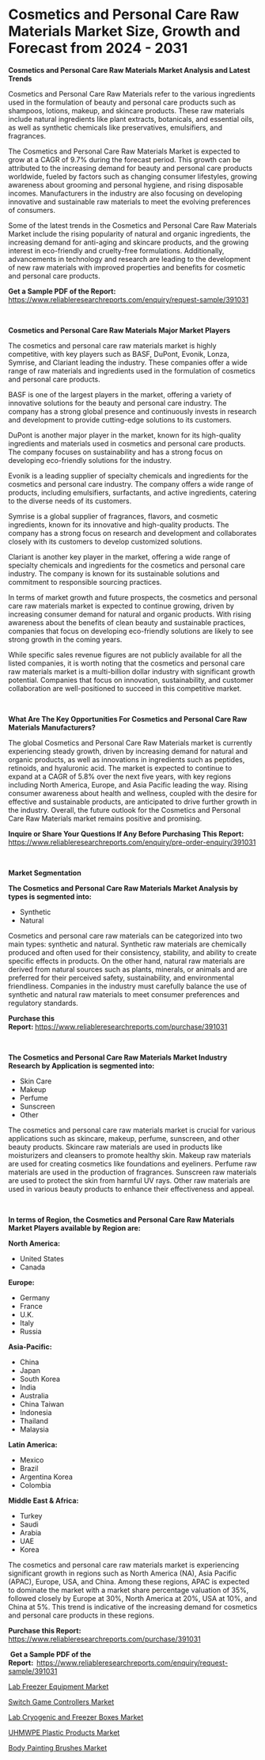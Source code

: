 <p><h1>Cosmetics and Personal Care Raw Materials Market Size, Growth and Forecast from 2024 - 2031</h1></p><p><strong>Cosmetics and Personal Care Raw Materials Market Analysis and Latest Trends</strong></p>
<p><p>Cosmetics and Personal Care Raw Materials refer to the various ingredients used in the formulation of beauty and personal care products such as shampoos, lotions, makeup, and skincare products. These raw materials include natural ingredients like plant extracts, botanicals, and essential oils, as well as synthetic chemicals like preservatives, emulsifiers, and fragrances.</p><p>The Cosmetics and Personal Care Raw Materials Market is expected to grow at a CAGR of 9.7% during the forecast period. This growth can be attributed to the increasing demand for beauty and personal care products worldwide, fueled by factors such as changing consumer lifestyles, growing awareness about grooming and personal hygiene, and rising disposable incomes. Manufacturers in the industry are also focusing on developing innovative and sustainable raw materials to meet the evolving preferences of consumers.</p><p>Some of the latest trends in the Cosmetics and Personal Care Raw Materials Market include the rising popularity of natural and organic ingredients, the increasing demand for anti-aging and skincare products, and the growing interest in eco-friendly and cruelty-free formulations. Additionally, advancements in technology and research are leading to the development of new raw materials with improved properties and benefits for cosmetic and personal care products.</p></p>
<p><strong>Get a Sample PDF of the Report:&nbsp;</strong> <a href="https://www.reliableresearchreports.com/enquiry/request-sample/391031">https://www.reliableresearchreports.com/enquiry/request-sample/391031</a></p>
<p>&nbsp;</p>
<p><strong>Cosmetics and Personal Care Raw Materials Major Market Players</strong></p>
<p><p>The cosmetics and personal care raw materials market is highly competitive, with key players such as BASF, DuPont, Evonik, Lonza, Symrise, and Clariant leading the industry. These companies offer a wide range of raw materials and ingredients used in the formulation of cosmetics and personal care products.</p><p>BASF is one of the largest players in the market, offering a variety of innovative solutions for the beauty and personal care industry. The company has a strong global presence and continuously invests in research and development to provide cutting-edge solutions to its customers.</p><p>DuPont is another major player in the market, known for its high-quality ingredients and materials used in cosmetics and personal care products. The company focuses on sustainability and has a strong focus on developing eco-friendly solutions for the industry.</p><p>Evonik is a leading supplier of specialty chemicals and ingredients for the cosmetics and personal care industry. The company offers a wide range of products, including emulsifiers, surfactants, and active ingredients, catering to the diverse needs of its customers.</p><p>Symrise is a global supplier of fragrances, flavors, and cosmetic ingredients, known for its innovative and high-quality products. The company has a strong focus on research and development and collaborates closely with its customers to develop customized solutions.</p><p>Clariant is another key player in the market, offering a wide range of specialty chemicals and ingredients for the cosmetics and personal care industry. The company is known for its sustainable solutions and commitment to responsible sourcing practices.</p><p>In terms of market growth and future prospects, the cosmetics and personal care raw materials market is expected to continue growing, driven by increasing consumer demand for natural and organic products. With rising awareness about the benefits of clean beauty and sustainable practices, companies that focus on developing eco-friendly solutions are likely to see strong growth in the coming years.</p><p>While specific sales revenue figures are not publicly available for all the listed companies, it is worth noting that the cosmetics and personal care raw materials market is a multi-billion dollar industry with significant growth potential. Companies that focus on innovation, sustainability, and customer collaboration are well-positioned to succeed in this competitive market.</p></p>
<p>&nbsp;</p>
<p><strong>What Are The Key Opportunities For Cosmetics and Personal Care Raw Materials Manufacturers?</strong></p>
<p><p>The global Cosmetics and Personal Care Raw Materials market is currently experiencing steady growth, driven by increasing demand for natural and organic products, as well as innovations in ingredients such as peptides, retinoids, and hyaluronic acid. The market is expected to continue to expand at a CAGR of 5.8% over the next five years, with key regions including North America, Europe, and Asia Pacific leading the way. Rising consumer awareness about health and wellness, coupled with the desire for effective and sustainable products, are anticipated to drive further growth in the industry. Overall, the future outlook for the Cosmetics and Personal Care Raw Materials market remains positive and promising.</p></p>
<p><strong>Inquire or Share Your Questions If Any Before Purchasing This Report:</strong> <a href="https://www.reliableresearchreports.com/enquiry/pre-order-enquiry/391031">https://www.reliableresearchreports.com/enquiry/pre-order-enquiry/391031</a></p>
<p>&nbsp;</p>
<p><strong>Market Segmentation</strong></p>
<p><strong>The Cosmetics and Personal Care Raw Materials Market Analysis by types is segmented into:</strong></p>
<p><ul><li>Synthetic</li><li>Natural</li></ul></p>
<p><p>Cosmetics and personal care raw materials can be categorized into two main types: synthetic and natural. Synthetic raw materials are chemically produced and often used for their consistency, stability, and ability to create specific effects in products. On the other hand, natural raw materials are derived from natural sources such as plants, minerals, or animals and are preferred for their perceived safety, sustainability, and environmental friendliness. Companies in the industry must carefully balance the use of synthetic and natural raw materials to meet consumer preferences and regulatory standards.</p></p>
<p><strong>Purchase this Report:&nbsp;</strong><a href="https://www.reliableresearchreports.com/purchase/391031">https://www.reliableresearchreports.com/purchase/391031</a></p>
<p>&nbsp;</p>
<p><strong>The Cosmetics and Personal Care Raw Materials Market Industry Research by Application is segmented into:</strong></p>
<p><ul><li>Skin Care</li><li>Makeup</li><li>Perfume</li><li>Sunscreen</li><li>Other</li></ul></p>
<p><p>The cosmetics and personal care raw materials market is crucial for various applications such as skincare, makeup, perfume, sunscreen, and other beauty products. Skincare raw materials are used in products like moisturizers and cleansers to promote healthy skin. Makeup raw materials are used for creating cosmetics like foundations and eyeliners. Perfume raw materials are used in the production of fragrances. Sunscreen raw materials are used to protect the skin from harmful UV rays. Other raw materials are used in various beauty products to enhance their effectiveness and appeal.</p></p>
<p>&nbsp;</p>
<p><strong>In terms of Region, the Cosmetics and Personal Care Raw Materials Market Players available by Region are:</strong></p>
<p>
    <p> <strong> North America: </strong>
        <ul>
            <li>United States</li>
            <li>Canada</li>
        </ul>
        </p> 
    <p> <strong> Europe: </strong>
        <ul>
            <li>Germany</li>
            <li>France</li>
            <li>U.K.</li>
            <li>Italy</li>
            <li>Russia</li>
        </ul>
        </p> 
    <p> <strong> Asia-Pacific: </strong>
        <ul>
            <li>China</li>
            <li>Japan</li>
            <li>South Korea</li>
            <li>India</li>
            <li>Australia</li>
            <li>China Taiwan</li>
            <li>Indonesia</li>
            <li>Thailand</li>
            <li>Malaysia</li>
        </ul>
        </p> 
    <p> <strong> Latin America: </strong>
        <ul>
            <li>Mexico</li>
            <li>Brazil</li>
            <li>Argentina Korea</li>
            <li>Colombia</li>
        </ul>
        </p> 
    <p> <strong> Middle East & Africa: </strong>
        <ul>
            <li>Turkey</li>
            <li>Saudi</li>
            <li>Arabia</li>
            <li>UAE</li>
            <li>Korea</li>
        </ul>
    </p>
    </p>
<p><p>The cosmetics and personal care raw materials market is experiencing significant growth in regions such as North America (NA), Asia Pacific (APAC), Europe, USA, and China. Among these regions, APAC is expected to dominate the market with a market share percentage valuation of 35%, followed closely by Europe at 30%, North America at 20%, USA at 10%, and China at 5%. This trend is indicative of the increasing demand for cosmetics and personal care products in these regions.</p></p>
<p><strong>Purchase this Report: </strong><a href="https://www.reliableresearchreports.com/purchase/391031">https://www.reliableresearchreports.com/purchase/391031</a></p>
<p>&nbsp;<strong>Get a Sample PDF of the Report:&nbsp;&nbsp;</strong><a href="https://www.reliableresearchreports.com/enquiry/request-sample/391031">https://www.reliableresearchreports.com/enquiry/request-sample/391031</a></p>
<p><strong></strong></p>
<p><p><a href="https://adventurous-uranium-ef9.notion.site/Lab-Freezer-Equipment-Market-Size-and-Growth-Market-Segmentation-Regional-and-Country-Breakdowns--875dcb30ac8146a4a341b87763e02457">Lab Freezer Equipment Market</a></p><p><a href="https://view.publitas.com/reportprime-1/switch-game-controllers-market-size-furnishes-valuable-information-encompassing-market-share-market-trends-and-projections-spanning-from-2024-to-2031/">Switch Game Controllers Market</a></p><p><a href="https://extreme-scabiosa-c81.notion.site/Lab-Cryogenic-and-Freezer-Boxes-Market-Offers-Provide-Insightful-Data-for-the-Time-Period-from-2024--1a7d1c0c758941258aafe644b9c3287e">Lab Cryogenic and Freezer Boxes Market</a></p><p><a href="https://carnation-joke-41f.notion.site/UHMWPE-Plastic-Products-Market-A-Comprehensive-Report-of-its-Market-Share-Growth-Trends-2024-20-dda64bdd66174e6289e7ba1b2f17f7eb">UHMWPE Plastic Products Market</a></p><p><a href="https://view.publitas.com/reportprime-1/body-painting-brushes-market-research-report-the-key-to-successful-business-strategy-forecasted-for-period-from-2024-2031/">Body Painting Brushes Market</a></p></p>